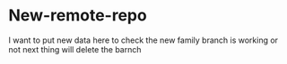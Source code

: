 # New-remote-repo
I want to put new data here to check the new family branch is working or not
next thing will delete the barnch
